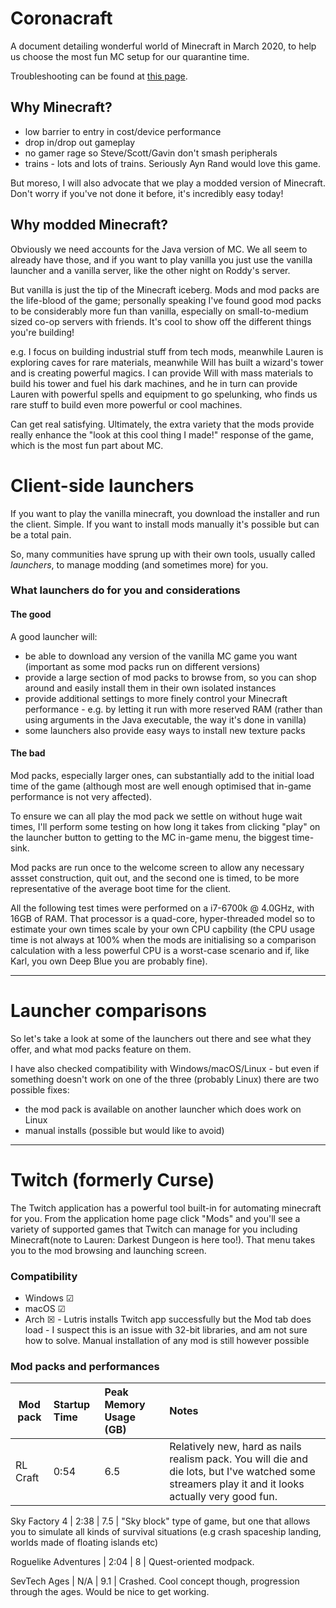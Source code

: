 # Coronacraft

A document detailing wonderful world of Minecraft in March 2020, to help us choose the most fun MC setup for our quarantine time.

Troubleshooting can be found at [this page](https://github.com/hypernormalisation/MinecraftTips/blob/master/troubleshooting.md).

## Why Minecraft?

- low barrier to entry in cost/device performance
- drop in/drop out gameplay
- no gamer rage so Steve/Scott/Gavin don't smash peripherals
- trains - lots and lots of trains. Seriously Ayn Rand would love this game.

But moreso, I will also advocate that we play a modded version of Minecraft.
Don't worry if you've not done it before, it's incredibly easy today!

## Why modded Minecraft?

Obviously we need accounts for the Java version of MC.
We all seem to already have those, and if you want to play vanilla you just use the vanilla launcher and a vanilla server, like the other night on Roddy's server.

But vanilla is just the tip of the Minecraft iceberg.
Mods and mod packs are the life-blood of the game; personally speaking I've found good mod packs to be considerably more fun than vanilla, especially on small-to-medium sized co-op servers with friends. It's cool to show off the different things you're building!

e.g. I focus on building industrial stuff from tech mods, meanwhile Lauren is exploring caves for rare materials, meanwhile Will has built a wizard's tower and is creating powerful magics.
I can provide Will with mass materials to build his tower and fuel his dark machines, and he in turn can provide Lauren with powerful spells and equipment to go spelunking, who finds us rare stuff to build even more powerful or cool machines.

Can get real satisfying. Ultimately, the extra variety that the mods provide really enhance the "look at this cool thing I made!" response of the game, which is the most fun part about MC.

# Client-side launchers

If you want to play the vanilla minecraft, you download the installer and run the client. Simple.
If you want to install mods manually it's possible but can be a total pain.

So, many communities have sprung up with their own tools, usually called *launchers*,  to manage modding (and sometimes more) for you.

### What launchers do for you and considerations

#### The good
A good launcher will:
- be able to download any version of the vanilla MC game you want (important as some mod packs run on different versions)
- provide a large section of mod packs to browse from, so you can shop around and easily install them in their own isolated instances
- provide additional settings to more finely control your Minecraft performance - e.g. by letting it run with more reserved RAM (rather than using arguments in the Java executable, the way it's done in vanilla)
- some launchers also provide easy ways to install new texture packs

#### The bad

Mod packs, especially larger ones, can substantially add to the initial load time of the game (although most are well enough optimised that in-game performance is not very affected).

To ensure we can all play the mod pack we settle on without huge wait times, I'll perform some testing on how long it takes from clicking "play" on the launcher button to getting to the MC in-game menu, the biggest time-sink.

Mod packs are run once to the welcome screen to allow any necessary assset construction, quit out, and the second one is timed, to be more representative of the average boot time for the client.

All the following test times were performed on a i7-6700k @ 4.0GHz, with 16GB of RAM. That processor is a quad-core, hyper-threaded model so to estimate your own times scale by your own CPU capbility (the CPU usage time is not always at 100% when the mods are initialising so a comparison calculation with a less powerful CPU is a worst-case scenario and if, like Karl, you own Deep Blue you are probably fine).

---
# Launcher comparisons

So let's take a look at some of the launchers out there and see what they offer, and what mod packs feature on them.

I have also checked compatibility with Windows/macOS/Linux - but even if something doesn't work on one of the three (probably Linux) there are two possible fixes:
- the mod pack is available on another launcher which does work on Linux
- manual installs (possible but would like to avoid)


---
# Twitch (formerly Curse)

The Twitch application has a powerful tool built-in for automating minecraft for you.
From the application home page click "Mods" and you'll see a variety of supported games that Twitch can manage for you including Minecraft(note to Lauren: Darkest Dungeon is here too!). That menu takes you to the mod browsing and launching screen.

### Compatibility
- Windows &#x2611; 
- macOS &#x2611; 
- Arch &#x2612; - Lutris installs Twitch app successfully but the Mod tab does load - I suspect this is an issue with 32-bit libraries, and am not sure how to solve. Manual installation of any mod is still however possible

### Mod packs and performances

Mod pack              | Startup Time | Peak Memory Usage (GB) | Notes
 -------------         |:-------------| :-- | :--
 RL Craft | 0:54 | 6.5 | Relatively new, hard as nails realism pack. You will die and die lots, but I've watched some streamers play it and it looks actually very good fun.

Sky Factory 4 | 2:38 | 7.5 | "Sky block" type of game, but one that allows you to simulate all kinds of survival situations (e.g crash spaceship landing, worlds made of floating islands etc)

Roguelike Adventures | 2:04 | 8 | Quest-oriented modpack.

SevTech Ages | N/A | 9.1 | Crashed. Cool concept though, progression through the ages. Would be nice to get working.
